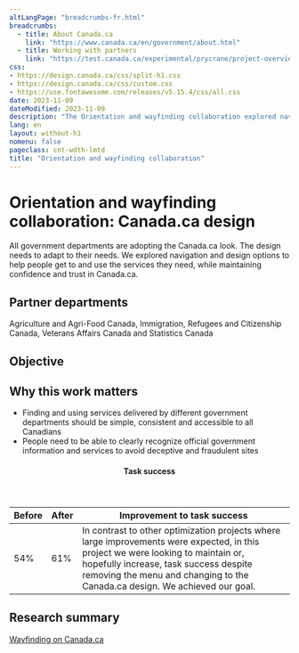 ```yaml
---
altLangPage: "breadcrumbs-fr.html"
breadcrumbs:
  - title: About Canada.ca
    link: "https://www.canada.ca/en/government/about.html"
  - title: Working with partners
    link: "https://test.canada.ca/experimental/prycrane/project-overview/project-overview-en-01.html"  
css:
- https://design.canada.ca/css/split-h1.css
- https://design.canada.ca/css/custom.css
- https://use.fontawesome.com/releases/v5.15.4/css/all.css
date: 2023-11-09
dateModified: 2023-11-09
description: "The Orientation and wayfinding collaboration explored navigation and design options to help people get to and use the services they need, while maintaining confidence and trust in Canada.ca"
lang: en
layout: without-h1
nomenu: false
pageclass: cnt-wdth-lmtd
title: "Orientation and wayfinding collaboration"
---
```

<h1 property="name" id="wb-cont" dir="ltr"><span class="stacked"><span>Orientation and wayfinding collaboration</span>: <span>Canada.ca design</span></span></h1>
<p>All government departments are adopting the Canada.ca look. The design needs to adapt to their needs. We explored navigation and design options to help people get to and use the services they need, while maintaining confidence and trust in Canada.ca.</p>
<h2>Partner departments</h2>
<p>Agriculture and Agri-Food Canada, Immigration, Refugees and Citizenship Canada, Veterans Affairs Canada and Statistics Canada</p>
<h2>Objective</h2>
<h2>Why this work matters</h2>
<ul>
  <li class="custli">Finding and using services delivered by different government departments should be simple, consistent and accessible to all Canadians</li>
  <li class="custli">People need to be able to clearly recognize official government information and services to avoid deceptive and fraudulent sites</li>
</ul>
<div class="row mrgn-tp-lg mrgn-bttm-lg">
  <div class="col-md-8">
    <div class="panel panel-success">
      <header class="panel-heading">
        <h4 class="panel-title text-center">Task success</h4>
      </header>
      <table class="table">
        <thead>
          <tr style="">
            <th scope="col" class="col-md-3">Before</th>
            <th scope="col" class="col-md-3">After</th>
            <th scope="col" class="col-md-6">Improvement to task success</th>
          </tr>
        </thead>
        <tbody>
          <tr>
            <td class="table-smnum">54%</td>
            <td class="table-smnum">61%</td>
            <td class="table-smnum">In contrast to other optimization projects where large improvements were expected, in this project we were looking to maintain or, hopefully increase, task success despite removing the menu and changing to the Canada.ca design. We achieved our goal.</td>
          </tr>
        </tbody>
      </table>
    </div>
  </div>
</div>
<h2>Research summary</h2>
<p><a href="https://blog.canada.ca/research-summaries/wayfinding-on-canada-ca.html">Wayfinding on Canada.ca</a></p>
